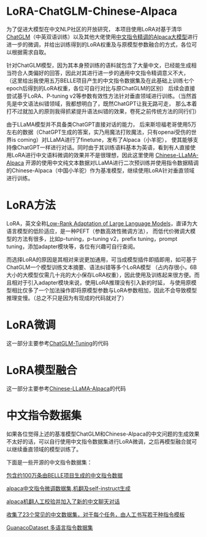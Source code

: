 # LoRA-ChatGLM-Chinese-Alpaca
  为了促进大模型在中文NLP社区的开放研究，
本项目使用LoRA对基于清华[ChatGLM](https://github.com/THUDM/ChatGLM-6B)（中英双语训练）以及其他大佬使用[中文指令精调的Alpaca大模型](https://github.com/ymcui/Chinese-LLaMA-Alpaca)进行进一步的微调，并给出训练得到的LoRA权重及与原模型参数融合的方式，各位可以根据需求自取。

针对ChatGLM模型，因为其本身预训练的语料就包含了大量中文，已经能生成相当符合人类偏好的回答，因此对其进行进一步的通用中文指令精调意义不大，
（这里给出我使用五万BELLE项目产生的中文指令数据集及在此基础上训练七个epoch后得到的LoRA权重，各位可自行对比与原ChatGLM的区别）
后续会直接尝试基于LoRA、P-tuning v2等参数有效性方法针对垂直领域进行训练。（当然首先是中文语法纠错领域，我都想明白了，既然ChatGPT让我无路可走，
那么本着打不过就加入的原则我得抓紧提升语法纠错的效果，卷死之前传统方法的同行们）

由于LLaMA模型并不具备类ChatGPT直接对话的能力，
后来斯坦福老哥使用5万左右的数据（ChatGPT生成的答案，实乃用魔法打败魔法，只有openai受伤的世界is coming）对LLaMA进行了finetune，发布了Alpaca（小羊驼），
使其能够支持像ChatGPT一样进行对话。同时由于其训练语料基本为英语，看到有人直接使用LoRA进行中文语料微调的效果并不是很理想，因此这里使用
[Chinese-LLaMA-Alpaca](https://github.com/ymcui/Chinese-LLaMA-Alpaca)
开源的使用中文纯文本数据对LLaMA进行二次预训练并使用指令数据精调的Chinese-Alpaca（中国小羊驼）作为基准模型，继续使用LoRA针对垂直领域进行训练。

# LoRA方法
LoRA，英文全称[Low-Rank Adaptation of Large Language Models](https://arxiv.org/pdf/2106.09685.pdf)，直译为大语言模型的低阶适应，是一种PEFT（参数高效性微调方法），
而低代价微调大模型的方法有很多，比如p-tuning，p-tuning v2，prefix tuning，prompt tuning，添加adapter模块等，各位有兴趣可自行查阅。

而选择LoRA的原因是其相对来说更加通用，可当成模型插件即插即用，如可基于ChatGLM一个模型训练文本摘要、语法纠错等多个LoRA模型
（占内存很小，6B大小的大模型仅需几十兆的大小保存LoRA权重），因此使用及训练起来很方便。而且相对于引入adapter模块来说，使用LoRA推理没有引入新的时延，
与使用原模型相比仅多了一个加法操作即将原模型参数与LoRA参数相加，因此不会导致模型推理变慢。（总之不只是因为有现成的代码就对了）


# LoRA微调
这一部分主要参考[ChatGLM-Tuning](https://github.com/mymusise/ChatGLM-Tuning)的代码


# LoRA模型融合
这一部分主要参考[Chinese-LLaMA-Alpaca](https://github.com/ymcui/Chinese-LLaMA-Alpaca)的代码

# 中文指令数据集
如果各位觉得上述的基准模型ChatGLM和Chinese-Alpaca的中文问题的生成效果不太好的话，可以自行使用中文指令数据集进行LoRA微调，之后再模型融合就可以继续垂直领域的模型训练了。

下面是一些开源的中文指令数据集：

[包含约100万条由BELLE项目生成的中文指令数据](https://huggingface.co/datasets/BelleGroup/train_1M_CN)

[alpaca中文指令微调数据集,机翻及self-instruct生成](https://github.com/carbonz0/alpaca-chinese-dataset)

[alpaca机翻人工校验并加入了新的中文聊天对话](https://github.com/hikariming/alpaca_chinese_dataset)

[收集了23个常见的中文数据集，对于每个任务，由人工书写若干种指令模板](https://huggingface.co/datasets/YeungNLP/firefly-train-1.1M)

[GuanacoDataset 多语言指令数据集](https://huggingface.co/datasets/JosephusCheung/GuanacoDataset)




